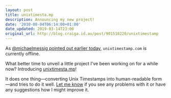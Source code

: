 ```yaml
---
layout: post
title: unixtimesta.mp
description: Announcing my new project!
date: '2010-08-04T06:14:00+01:00'
date_updated: 2019-03-14T23:00
original_url: http://blog.craiga.id.au/post/901518220/unixtimestamp
---
```


As [@michaelmessig pointed out earlier today](http://twitter.com/michaelmessig/status/20266598951), `unixtimestamp.com` is currently offline.

What better time to unveil a little project I've been working on for a while now? Introducing [unixtimesta.mp](http://unixtimesta.mp/)!

It does one thing—converting Unix Timestamps into human-readable form—and tries to do it well. [Let me know](mailto:craiga@craiga.id.au) if you see any problems with it or have any suggestions how I might improve it.
